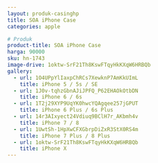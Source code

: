 ```yaml
---
layout: produk-casinghp
title: SOA iPhone Case
categories: apple

# Produk
product-title: SOA iPhone Case
harga: 90000
sku: hn-1743
image-drive: 1oktw-SrF21Th8KswFTqyHkKXqW6HRBQb
gallery:
  - url: 1O4UPpYlIaxpChRCs7XewknP7AmKkUImL
    title: iPhone 5 / 5s / SE
  - url: 1J0v-tqhzGbnAJiJPFQ_P62EHAOkOtbDN
    title: iPhone 6 / 6s
  - url: 1T2j29XYP9UqYK0hwcYQAgqee257jGPUT
    title: iPhone 6 Plus / 6s Plus
  - url: 14r3AIxyect24Vdiuq9BClH7r_AKbmh4v
    title: iPhone 7 / 8
  - url: 1UwtSh-1HpXwCFXGbrpDiZxR3StX0RS4m
    title: iPhone 7 Plus / 8 Plus
  - url: 1oktw-SrF21Th8KswFTqyHkKXqW6HRBQb
    title: iPhone X
---
```


